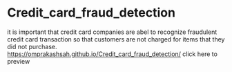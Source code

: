 # Credit_card_fraud_detection
it is important that credit card companies are abel to recognize fraudulent credit card transaction so that customers are not charged for items that they did not purchase.
https://omprakashsah.github.io/Credit_card_fraud_detection/ click here to preview
